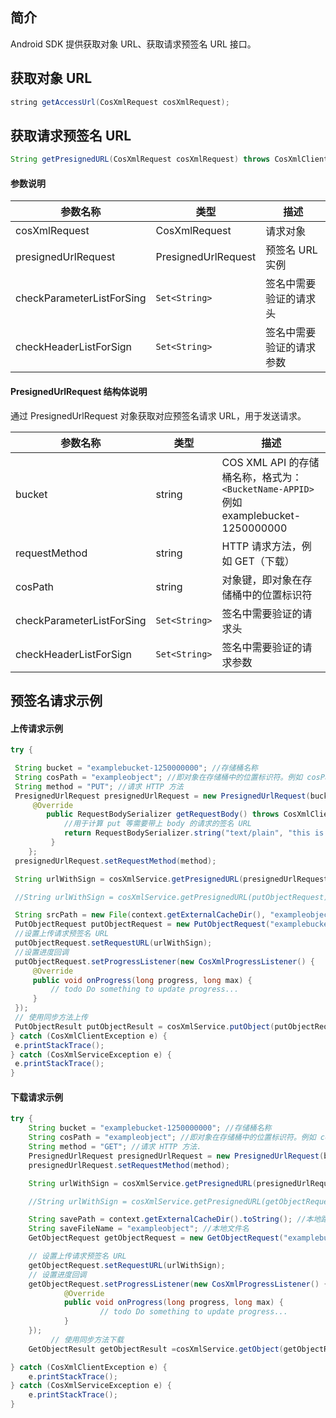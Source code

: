 ## 简介
Android SDK 提供获取对象 URL、获取请求预签名 URL 接口。

## 获取对象 URL
```java
string getAccessUrl(CosXmlRequest cosXmlRequest);
```

## 获取请求预签名 URL 
```java
String getPresignedURL(CosXmlRequest cosXmlRequest) throws CosXmlClientException;
```
#### 参数说明
|参数名称|类型|描述|
|-----|-----|----|
|cosXmlRequest|CosXmlRequest|请求对象|
|presignedUrlRequest |PresignedUrlRequest |预签名 URL 实例|
|checkParameterListForSing |`Set<String>`|签名中需要验证的请求头|
|checkHeaderListForSign  |`Set<String>`|签名中需要验证的请求参数|

#### PresignedUrlRequest 结构体说明
通过 PresignedUrlRequest 对象获取对应预签名请求 URL，用于发送请求。

|参数名称|类型|描述|
|-----|-----|----|
|bucket|string|COS XML API 的存储桶名称，格式为：`<BucketName-APPID>`<br>例如 examplebucket-1250000000 |
|requestMethod|string|HTTP 请求方法，例如 GET（下载）|
|cosPath |string|对象键，即对象在存储桶中的位置标识符|
|checkParameterListForSing |`Set<String>`|签名中需要验证的请求头|
|checkHeaderListForSign  |`Set<String>`|签名中需要验证的请求参数|

## 预签名请求示例

#### 上传请求示例
[//]: # (.cssg-snippet-get-presign-upload-url)
```java
try {

 String bucket = "examplebucket-1250000000"; //存储桶名称
 String cosPath = "exampleobject"; //即对象在存储桶中的位置标识符。例如 cosPath = "text.txt";
 String method = "PUT"; //请求 HTTP 方法
 PresignedUrlRequest presignedUrlRequest = new PresignedUrlRequest(bucket, cosPath){
     @Override
        public RequestBodySerializer getRequestBody() throws CosXmlClientException {
            //用于计算 put 等需要带上 body 的请求的签名 URL
            return RequestBodySerializer.string("text/plain", "this is test");
         }
    };
 presignedUrlRequest.setRequestMethod(method);

 String urlWithSign = cosXmlService.getPresignedURL(presignedUrlRequest); //上传预签名 URL (使用永久密钥方式计算的签名 URL )

 //String urlWithSign = cosXmlService.getPresignedURL(putObjectRequest)； //直接使用PutObjectRequest

 String srcPath = new File(context.getExternalCacheDir(), "exampleobject").toString();
 PutObjectRequest putObjectRequest = new PutObjectRequest("examplebucket-1250000000", "exampleobject", srcPath);
 //设置上传请求预签名 URL
 putObjectRequest.setRequestURL(urlWithSign);
 //设置进度回调
 putObjectRequest.setProgressListener(new CosXmlProgressListener() {
     @Override
     public void onProgress(long progress, long max) {
         // todo Do something to update progress...
     }
 });
 // 使用同步方法上传
 PutObjectResult putObjectResult = cosXmlService.putObject(putObjectRequest);
} catch (CosXmlClientException e) {
 e.printStackTrace();
} catch (CosXmlServiceException e) {
 e.printStackTrace();
}

```

#### 下载请求示例
[//]: # (.cssg-snippet-get-presign-download-url)
```java
try {
    String bucket = "examplebucket-1250000000"; //存储桶名称
    String cosPath = "exampleobject"; //即对象在存储桶中的位置标识符。例如 cosPath = "text.txt";
    String method = "GET"; //请求 HTTP 方法.
    PresignedUrlRequest presignedUrlRequest = new PresignedUrlRequest(bucket, cosPath);
    presignedUrlRequest.setRequestMethod(method);

    String urlWithSign = cosXmlService.getPresignedURL(presignedUrlRequest); //上传预签名 URL (使用永久密钥方式计算的签名 URL )

    //String urlWithSign = cosXmlService.getPresignedURL(getObjectRequest)； //直接使用 GetObjectRequest

    String savePath = context.getExternalCacheDir().toString(); //本地路径
    String saveFileName = "exampleobject"; //本地文件名
    GetObjectRequest getObjectRequest = new GetObjectRequest("examplebucket-1250000000", "exampleobject", savePath, saveFileName);

    // 设置上传请求预签名 URL
    getObjectRequest.setRequestURL(urlWithSign);
    // 设置进度回调
    getObjectRequest.setProgressListener(new CosXmlProgressListener() {
            @Override
            public void onProgress(long progress, long max) {
                    // todo Do something to update progress...
            }
    });
         // 使用同步方法下载
    GetObjectResult getObjectResult =cosXmlService.getObject(getObjectRequest);

} catch (CosXmlClientException e) {
    e.printStackTrace();
} catch (CosXmlServiceException e) {
    e.printStackTrace();
}

```
